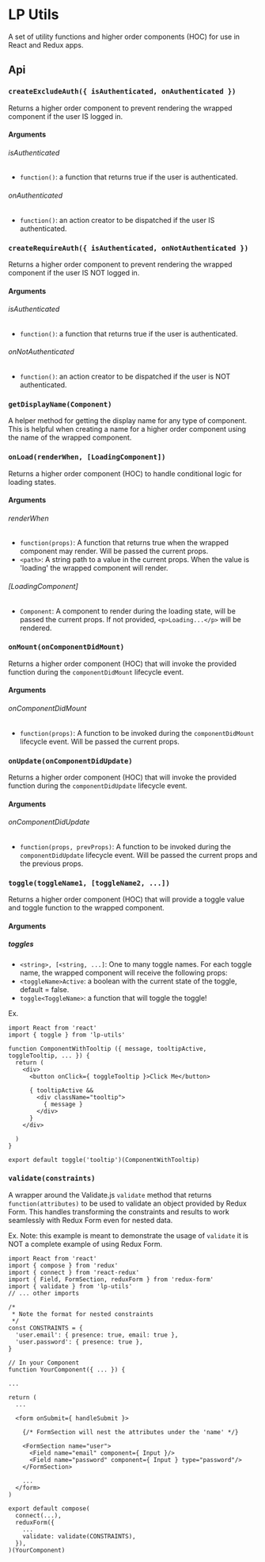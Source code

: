 # LP Utils
A set of utility functions and higher order components (HOC) for use in React and Redux apps.

## Api


### `createExcludeAuth({ isAuthenticated, onAuthenticated })`
Returns a higher order component to prevent rendering the wrapped component if the user IS logged in.

#### Arguments
###### isAuthenticated
+ `function()`: a function that returns true if the user is authenticated.

###### onAuthenticated
+ `function()`: an action creator to be dispatched if the user IS authenticated.


### `createRequireAuth({ isAuthenticated, onNotAuthenticated })`
Returns a higher order component to prevent rendering the wrapped component if the user IS NOT logged in.

#### Arguments
###### isAuthenticated
+ `function()`: a function that returns true if the user is authenticated.

###### onNotAuthenticated
+ `function()`: an action creator to be dispatched if the user is NOT authenticated.


### `getDisplayName(Component)`
A helper method for getting the display name for any type of component. This is helpful when creating a name for a higher order component using the name of the wrapped component.


### `onLoad(renderWhen, [LoadingComponent])`
Returns a higher order component (HOC) to handle conditional logic for loading states.

#### Arguments
###### renderWhen
+ `function(props)`: A function that returns true when the wrapped component may render. Will be passed the current props.
+ `<path>`: A string path to a value in the current props. When the value is 'loading' the wrapped component will render.

###### [LoadingComponent]
+ `Component`: A component to render during the loading state, will be passed the current props. If not provided, `<p>Loading...</p>` will be rendered.



### `onMount(onComponentDidMount)`
Returns a higher order component (HOC) that will invoke the provided function during the `componentDidMount` lifecycle event.

#### Arguments
###### onComponentDidMount
+ `function(props)`: A function to be invoked during the `componentDidMount` lifecycle event. Will be passed the current props.



### `onUpdate(onComponentDidUpdate)`
Returns a higher order component (HOC) that will invoke the provided function during the `componentDidUpdate` lifecycle event.

#### Arguments
###### onComponentDidUpdate
+ `function(props, prevProps)`: A function to be invoked during the `componentDidUpdate` lifecycle event. Will be passed the current props and the previous props.



### `toggle(toggleName1, [toggleName2, ...])`
Returns a higher order component (HOC) that will provide a toggle value and toggle function to the wrapped component.

#### Arguments
##### toggles
+ `<string>, [<string, ...]`: One to many toggle names. For each toggle name, the wrapped component will receive the following props:
 + `<toggleName>Active`: a boolean with the current state of the toggle, default = false.
 + `toggle<ToggleName>`: a function that will toggle the toggle!

Ex.
```
import React from 'react'
import { toggle } from 'lp-utils'

function ComponentWithTooltip ({ message, tooltipActive, toggleTooltip, ... }) {
  return (
    <div>
      <button onClick={ toggleTooltip }>Click Me</button>

      { tooltipActive &&
        <div className="tooltip">
          { message }
        </div>
      }
    </div>

  )
}

export default toggle('tooltip')(ComponentWithTooltip)
```

### `validate(constraints)`
A wrapper around the Validate.js `validate` method that returns `function(attributes)` to be used to validate an object provided by Redux Form. This handles transforming the constraints and results to work seamlessly with Redux Form even for nested data.

Ex.
Note: this example is meant to demonstrate the usage of `validate` it is NOT a complete example of using Redux Form.
```
import React from 'react'
import { compose } from 'redux'
import { connect } from 'react-redux'
import { Field, FormSection, reduxForm } from 'redux-form'
import { validate } from 'lp-utils'
// ... other imports

/*
 * Note the format for nested constraints
 */
const CONSTRAINTS = {
  'user.email': { presence: true, email: true },
  'user.password': { presence: true },
}

// In your Component
function YourComponent({ ... }) {

...

return (
  ...   

  <form onSubmit={ handleSubmit }>

    {/* FormSection will nest the attributes under the 'name' */}

    <FormSection name="user">
      <Field name="email" component={ Input }/>
      <Field name="password" component={ Input } type="password"/>
    </FormSection>

    ...
  </form>
)

export default compose(
  connect(...),
  reduxForm({
    ...
    validate: validate(CONSTRAINTS),
  }),
)(YourComponent)
```
